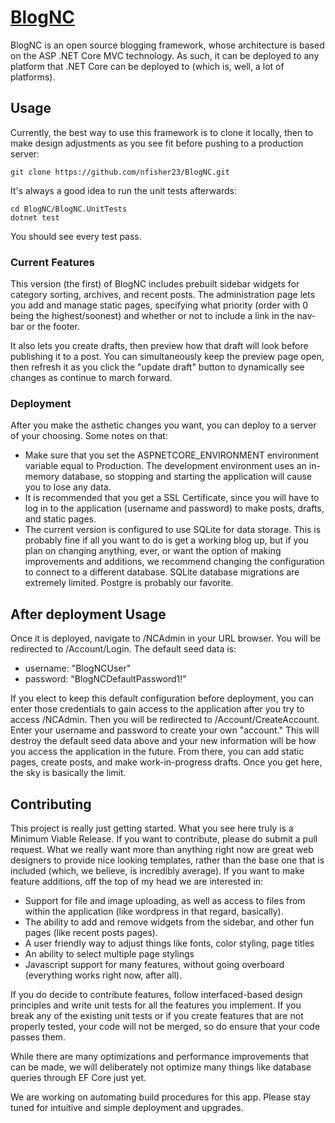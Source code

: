# [BlogNC](http://blognc.org)
BlogNC is an open source blogging framework, whose architecture is based on the ASP .NET Core MVC technology. As such, it can be deployed to any platform that .NET Core can be deployed to (which is, well, a lot of platforms).
## Usage
Currently, the best way to use this framework is to clone it locally, then to make design adjustments as you see fit before pushing to a production server:
```
git clone https://github.com/nfisher23/BlogNC.git
```
It's always a good idea to run the unit tests afterwards:
```
cd BlogNC/BlogNC.UnitTests
dotnet test
```
You should see every test pass.

### Current Features
This version (the first) of BlogNC includes prebuilt sidebar widgets for category sorting, archives, and recent posts. The administration page lets you add and manage static pages, specifying what priority (order with 0 being the highest/soonest) and whether or not to include a link in the nav-bar or the footer.

It also lets you create drafts, then preview how that draft will look before publishing it to a post. You can simultaneously keep the preview page open, then refresh it as you click the "update draft" button to dynamically see changes as continue to march forward.
### Deployment
After you make the asthetic changes you want, you can deploy to a server of your choosing. Some notes on that: 
- Make sure that you set the ASPNETCORE_ENVIRONMENT environment variable equal to Production. The development environment uses an in-memory database, so stopping and starting the application will cause you to lose any data.
- It is recommended that you get a SSL Certificate, since you will have to log in to the application (username and password) to make posts, drafts, and static pages.
- The current version is configured to use SQLite for data storage. This is probably fine if all you want to do is get a working blog up, but if you plan on changing anything, ever, or want the option of making improvements and additions, we recommend changing the configuration to connect to a different database. SQLite database migrations are extremely limited. Postgre is probably our favorite.

## After deployment Usage
Once it is deployed, navigate to /NCAdmin in your URL browser. You will be redirected to /Account/Login. The default seed data is:
- username: "BlogNCUser"
- password: "BlogNCDefaultPassword1!"

If you elect to keep this default configuration before deployment, you can enter those credentials to gain access to the application after you try to access /NCAdmin. Then you will be redirected to /Account/CreateAccount. Enter your username and password to create your own "account." This will destroy the default seed data above and your new information will be how you access the application in the future.
From there, you can add static pages, create posts, and make work-in-progress drafts. Once you get here, the sky is basically the limit.

## Contributing
This project is really just getting started. What you see here truly is a Minimum Viable Release. If you want to contribute, please do submit a pull request. What we really want more than anything right now are great web designers to provide nice looking templates, rather than the base one that is included (which, we believe, is incredibly average). If you want to make feature additions, off the top of my head we are interested in:
- Support for file and image uploading, as well as access to files from within the application (like wordpress in that regard, basically). 
- The ability to add and remove widgets from the sidebar, and other fun pages (like recent posts pages).
- A user friendly way to adjust things like fonts, color styling, page titles
- An ability to select multiple page stylings
- Javascript support for many features, without going overboard (everything works right now, after all).

If you do decide to contribute features, follow interfaced-based design principles and write unit tests for all the features you implement. If you break any of the existing unit tests or if you create features that are not properly tested, your code will not be merged, so do ensure that your code passes them.

While there are many optimizations and performance improvements that can be made, we will deliberately not optimize many things like database queries through EF Core just yet.

We are working on automating build procedures for this app. Please stay tuned for intuitive and simple deployment and upgrades.

